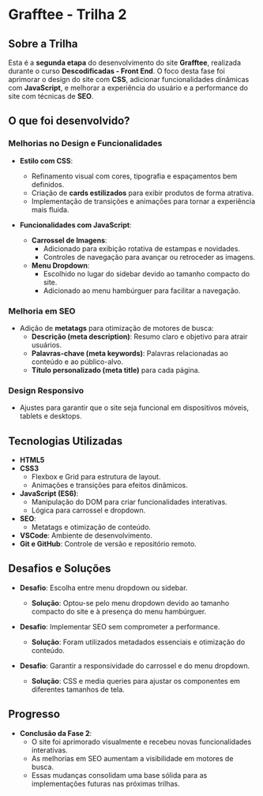 # Grafftee - Trilha 2

## Sobre a Trilha

Esta é a **segunda etapa** do desenvolvimento do site **Grafftee**, realizada durante o curso **Descodificadas - Front End**. O foco desta fase foi aprimorar o design do site com **CSS**, adicionar funcionalidades dinâmicas com **JavaScript**, e melhorar a experiência do usuário e a performance do site com técnicas de **SEO**.

## O que foi desenvolvido?

### Melhorias no Design e Funcionalidades
- **Estilo com CSS**:
  - Refinamento visual com cores, tipografia e espaçamentos bem definidos.
  - Criação de **cards estilizados** para exibir produtos de forma atrativa.
  - Implementação de transições e animações para tornar a experiência mais fluida.

- **Funcionalidades com JavaScript**:
  - **Carrossel de Imagens**:
    - Adicionado para exibição rotativa de estampas e novidades.
    - Controles de navegação para avançar ou retroceder as imagens.
  - **Menu Dropdown**:
    - Escolhido no lugar do sidebar devido ao tamanho compacto do site.
    - Adicionado ao menu hambúrguer para facilitar a navegação.

### Melhoria em SEO
- Adição de **metatags** para otimização de motores de busca:
  - **Descrição (meta description)**: Resumo claro e objetivo para atrair usuários.
  - **Palavras-chave (meta keywords)**: Palavras relacionadas ao conteúdo e ao público-alvo.
  - **Título personalizado (meta title)** para cada página.

### Design Responsivo
- Ajustes para garantir que o site seja funcional em dispositivos móveis, tablets e desktops.

## Tecnologias Utilizadas

- **HTML5**
- **CSS3**
  - Flexbox e Grid para estrutura de layout.
  - Animações e transições para efeitos dinâmicos.
- **JavaScript (ES6)**:
  - Manipulação do DOM para criar funcionalidades interativas.
  - Lógica para carrossel e dropdown.
- **SEO**:
  - Metatags e otimização de conteúdo.
- **VSCode**: Ambiente de desenvolvimento.
- **Git e GitHub**: Controle de versão e repositório remoto.

## Desafios e Soluções

- **Desafio**: Escolha entre menu dropdown ou sidebar.
  - **Solução**: Optou-se pelo menu dropdown devido ao tamanho compacto do site e à presença do menu hambúrguer.
  
- **Desafio**: Implementar SEO sem comprometer a performance.
  - **Solução**: Foram utilizados metadados essenciais e otimização do conteúdo.

- **Desafio**: Garantir a responsividade do carrossel e do menu dropdown.
  - **Solução**: CSS e media queries para ajustar os componentes em diferentes tamanhos de tela.

## Progresso

- **Conclusão da Fase 2**: 
  - O site foi aprimorado visualmente e recebeu novas funcionalidades interativas.
  - As melhorias em SEO aumentam a visibilidade em motores de busca.
  - Essas mudanças consolidam uma base sólida para as implementações futuras nas próximas trilhas.

